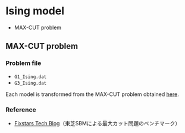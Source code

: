 # Ising model
* MAX-CUT problem

## MAX-CUT problem
### Problem file
* `G1_Ising.dat`
* `G3_Ising.dat`

Each model is transformed from the MAX-CUT problem obtained [here](http://web.stanford.edu/~yyye/yyye/Gset/).

### Reference
* [Fixstars Tech Blog](https://proc-cpuinfo.fixstars.com/2019/09/sbm/)（東芝SBMによる最大カット問題のベンチマーク）
